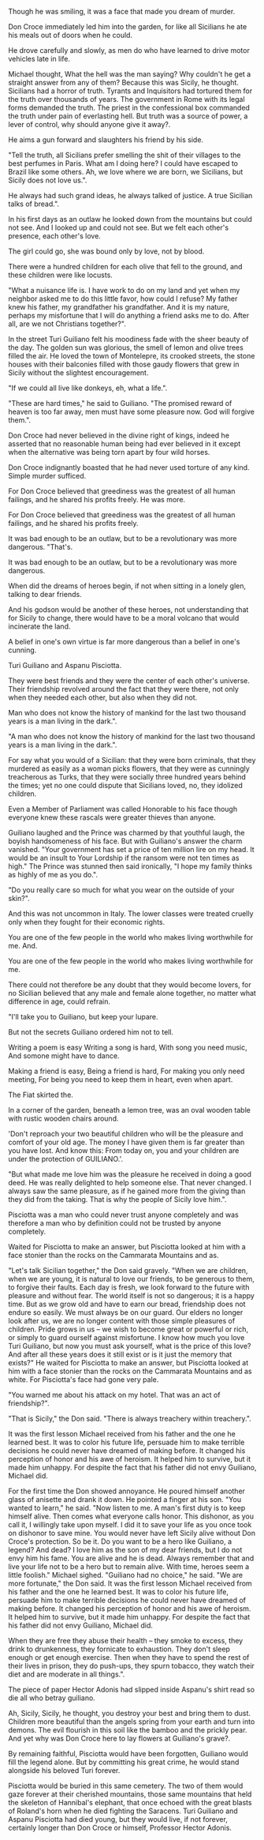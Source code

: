 

Though he was smiling, it was a face that made you dream of murder.

Don Croce immediately led him into the garden, for like all Sicilians he ate his meals out of doors when he could.

He drove carefully and slowly, as men do who have learned to drive motor vehicles late in life.

Michael thought, What the hell was the man saying? Why couldn't he get a straight answer from any of them? Because this was Sicily, he thought. Sicilians had a horror of truth. Tyrants and Inquisitors had tortured them for the truth over thousands of years. The government in Rome with its legal forms demanded the truth. The priest in the confessional box commanded the truth under pain of everlasting hell. But truth was a source of power, a lever of control, why should anyone give it away?.

He aims a gun forward and slaughters his friend by his side.

"Tell the truth, all Sicilians prefer smelling the shit of their villages to the best perfumes in Paris. What am I doing here? I could have escaped to Brazil like some others. Ah, we love where we are born, we Sicilians, but Sicily does not love us.".

He always had such grand ideas, he always talked of justice. A true Sicilian talks of bread.".

In his first days as an outlaw he looked down from the mountains but could not see. And I looked up and could not see. But we felt each other's presence, each other's love.

The girl could go, she was bound only by love, not by blood.

There were a hundred children for each olive that fell to the ground, and these children were like locusts.

"What a nuisance life is. I have work to do on my land and yet when my neighbor asked me to do this little favor, how could I refuse? My father knew his father, my grandfather his grandfather. And it is my nature, perhaps my misfortune that I will do anything a friend asks me to do. After all, are we not Christians together?".

In the street Turi Guiliano felt his moodiness fade with the sheer beauty of the day. The golden sun was glorious, the smell of lemon and olive trees filled the air. He loved the town of Montelepre, its crooked streets, the stone houses with their balconies filled with those gaudy flowers that grew in Sicily without the slightest encouragement.

"If we could all live like donkeys, eh, what a life.".

"These are hard times," he said to Guiliano. "The promised reward of heaven is too far away, men must have some pleasure now. God will forgive them.".

Don Croce had never believed in the divine right of kings, indeed he asserted that no reasonable human being had ever believed in it except when the alternative was being torn apart by four wild horses.

Don Croce indignantly boasted that he had never used torture of any kind. Simple murder sufficed.

For Don Croce believed that greediness was the greatest of all human failings, and he shared his profits freely. He was more.

For Don Croce believed that greediness was the greatest of all human failings, and he shared his profits freely.

It was bad enough to be an outlaw, but to be a revolutionary was more dangerous. "That's.

It was bad enough to be an outlaw, but to be a revolutionary was more dangerous.

When did the dreams of heroes begin, if not when sitting in a lonely glen, talking to dear friends.

And his godson would be another of these heroes, not understanding that for Sicily to change, there would have to be a moral volcano that would incinerate the land.

A belief in one's own virtue is far more dangerous than a belief in one's cunning.

Turi Guiliano and Aspanu Pisciotta.

They were best friends and they were the center of each other's universe. Their friendship revolved around the fact that they were there, not only when they needed each other, but also when they did not.

Man who does not know the history of mankind for the last two thousand years is a man living in the dark.".

"A man who does not know the history of mankind for the last two thousand years is a man living in the dark.".

For say what you would of a Sicilian: that they were born criminals, that they murdered as easily as a woman picks flowers, that they were as cunningly treacherous as Turks, that they were socially three hundred years behind the times; yet no one could dispute that Sicilians loved, no, they idolized children.

Even a Member of Parliament was called Honorable to his face though everyone knew these rascals were greater thieves than anyone.

Guiliano laughed and the Prince was charmed by that youthful laugh, the boyish handsomeness of his face. But with Guiliano's answer the charm vanished. "Your government has set a price of ten million lire on my head. It would be an insult to Your Lordship if the ransom were not ten times as high." The Prince was stunned then said ironically, "I hope my family thinks as highly of me as you do.".

"Do you really care so much for what you wear on the outside of your skin?".

And this was not uncommon in Italy. The lower classes were treated cruelly only when they fought for their economic rights.

You are one of the few people in the world who makes living worthwhile for me. And.

You are one of the few people in the world who makes living worthwhile for me.

There could not therefore be any doubt that they would become lovers, for no Sicilian believed that any male and female alone together, no matter what difference in age, could refrain.

"I'll take you to Guiliano, but keep your lupare.

But not the secrets Guiliano ordered him not to tell.

Writing a poem is easy
Writing a song is hard,
With song you need music,
And somone might have to dance.

Making a friend is easy,
Being a friend is hard,
For making you only need meeting,
For being you need to keep them in heart, even when apart.

The Fiat skirted the.

In a corner of the garden, beneath a lemon tree, was an oval wooden table with rustic wooden chairs around.

'Don't reproach your two beautiful children who will be the pleasure and comfort of your old age. The money I have given them is far greater than you have lost. And know this: From today on, you and your children are under the protection of GUILIANO.'.

"But what made me love him was the pleasure he received in doing a good deed. He was really delighted to help someone else. That never changed. I always saw the same pleasure, as if he gained more from the giving than they did from the taking. That is why the people of Sicily love him.".

Pisciotta was a man who could never trust anyone completely and was therefore a man who by definition could not be trusted by anyone completely.

Waited for Pisciotta to make an answer, but Pisciotta looked at him with a face stonier than the rocks on the Cammarata Mountains and as.

"Let's talk Sicilian together," the Don said gravely. "When we are children, when we are young, it is natural to love our friends, to be generous to them, to forgive their faults. Each day is fresh, we look forward to the future with pleasure and without fear. The world itself is not so dangerous; it is a happy time. But as we grow old and have to earn our bread, friendship does not endure so easily. We must always be on our guard. Our elders no longer look after us, we are no longer content with those simple pleasures of children. Pride grows in us – we wish to become great or powerful or rich, or simply to guard ourself against misfortune. I know how much you love Turi Guiliano, but now you must ask yourself, what is the price of this love? And after all these years does it still exist or is it just the memory that exists?" He waited for Pisciotta to make an answer, but Pisciotta looked at him with a face stonier than the rocks on the Cammarata Mountains and as white. For Pisciotta's face had gone very pale.

"You warned me about his attack on my hotel. That was an act of friendship?".

"That is Sicily," the Don said. "There is always treachery within treachery.".

It was the first lesson Michael received from his father and the one he learned best. It was to color his future life, persuade him to make terrible decisions he could never have dreamed of making before. It changed his perception of honor and his awe of heroism. It helped him to survive, but it made him unhappy. For despite the fact that his father did not envy Guiliano, Michael did.

For the first time the Don showed annoyance. He poured himself another glass of anisette and drank it down. He pointed a finger at his son. "You wanted to learn," he said. "Now listen to me. A man's first duty is to keep himself alive. Then comes what everyone calls honor. This dishonor, as you call it, I willingly take upon myself. I did it to save your life as you once took on dishonor to save mine. You would never have left Sicily alive without Don Croce's protection. So be it. Do you want to be a hero like Guiliano, a legend? And dead? I love him as the son of my dear friends, but I do not envy him his fame. You are alive and he is dead. Always remember that and live your life not to be a hero but to remain alive. With time, heroes seem a little foolish." Michael sighed. "Guiliano had no choice," he said. "We are more fortunate," the Don said. It was the first lesson Michael received from his father and the one he learned best. It was to color his future life, persuade him to make terrible decisions he could never have dreamed of making before. It changed his perception of honor and his awe of heroism. It helped him to survive, but it made him unhappy. For despite the fact that his father did not envy Guiliano, Michael did.

When they are free they abuse their health – they smoke to excess, they drink to drunkenness, they fornicate to exhaustion. They don't sleep enough or get enough exercise. Then when they have to spend the rest of their lives in prison, they do push-ups, they spurn tobacco, they watch their diet and are moderate in all things.".

The piece of paper Hector Adonis had slipped inside Aspanu's shirt read so die all who betray guiliano.

Ah, Sicily, Sicily, he thought, you destroy your best and bring them to dust. Children more beautiful than the angels spring from your earth and turn into demons. The evil flourish in this soil like the bamboo and the prickly pear. And yet why was Don Croce here to lay flowers at Guiliano's grave?.

By remaining faithful, Pisciotta would have been forgotten, Guiliano would fill the legend alone. But by committing his great crime, he would stand alongside his beloved Turi forever.

Pisciotta would be buried in this same cemetery. The two of them would gaze forever at their cherished mountains, those same mountains that held the skeleton of Hannibal's elephant, that once echoed with the great blasts of Roland's horn when he died fighting the Saracens. Turi Guiliano and Aspanu Pisciotta had died young, but they would live, if not forever, certainly longer than Don Croce or himself, Professor Hector Adonis.


